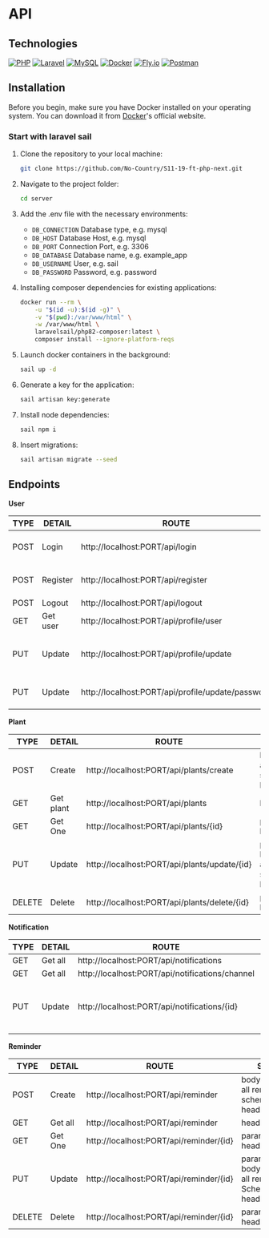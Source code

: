 # API

## Technologies
[![PHP](https://img.shields.io/badge/PHP-8.2-7A86B8?style=for-the-badge&logo=php&logoColor=white)](https://www.php.net/) [![Laravel](https://img.shields.io/badge/Laravel-10.30-F9322C?style=for-the-badge&logo=laravel&logoColor=white)](https://laravel.com/) [![MySQL](https://img.shields.io/badge/MySQL-00758F?style=for-the-badge&logo=mysql&logoColor=white)](https://www.mysql.com/) [![Docker](https://img.shields.io/badge/Docker-2496ED?style=for-the-badge&logo=docker&logoColor=white)](https://www.docker.com/) [![Fly.io](https://img.shields.io/badge/Fly.io-8F32E8?style=for-the-badge)](https://fly.io/) [![Postman](https://img.shields.io/badge/Postman-FF6C37?style=for-the-badge&logo=postman&logoColor=white)](https://www.postman.com/) 

## Installation

Before you begin, make sure you have Docker installed on your operating system. You can download it from [Docker](https://www.docker.com/)'s official website.

### Start with laravel sail

1. Clone the repository to your local machine:
    ```bash
    git clone https://github.com/No-Country/S11-19-ft-php-next.git
    ```

2. Navigate to the project folder:
    ```bash
    cd server
    ```

3. Add the .env file with the necessary environments:
    - `DB_CONNECTION` Database type, e.g. mysql
    - `DB_HOST` Database Host, e.g. mysql
    - `DB_PORT` Connection Port, e.g. 3306
    - `DB_DATABASE` Database name, e.g. example_app
    - `DB_USERNAME` User, e.g. sail
    - `DB_PASSWORD` Password, e.g. password

4. Installing composer dependencies for existing applications:
    ```bash
    docker run --rm \
        -u "$(id -u):$(id -g)" \
        -v "$(pwd):/var/www/html" \
        -w /var/www/html \
        laravelsail/php82-composer:latest \
        composer install --ignore-platform-reqs
    ```

5. Launch docker containers in the background:
    ```bash
    sail up -d
    ```

6. Generate a key for the application:
    ```bash
    sail artisan key:generate
    ```

7. Install node dependencies:
    ```bash
    sail npm i
    ```

8. Insert migrations:
    ```bash
    sail artisan migrate --seed
    ```

## Endpoints

**User**

| TYPE   | DETAIL  | ROUTE                              | SEND                                      |
| ------ | ------- | ---------------------------------- | ----------------------------------------- |
| POST  | Login | http://localhost:PORT/api/login      | body: email, password user               |
| POST  | Register | http://localhost:PORT/api/register | body: accept all user schema            |
| POST  | Logout | http://localhost:PORT/api/logout     | headers:token      |
| GET   | Get user | http://localhost:PORT/api/profile/user  | headers:token |
| PUT | Update | http://localhost:PORT/api/profile/update  | body: accept all user schema, headers:token  |
| PUT | Update | http://localhost:PORT/api/profile/update/password  | body: password, headers:token |

**Plant**

| TYPE   | DETAIL  | ROUTE                              | SEND                                      |
| ------ | ------- | ---------------------------------- | ----------------------------------------- |
| POST | Create | http://localhost:PORT/api/plants/create | body: accept all plant schema, headers:token |
| GET  | Get plant | http://localhost:PORT/api/plants | headers:token        |
| GET  | Get One | http://localhost:PORT/api/plants/{id}  | params: id, headers:token |
| PUT  | Update | http://localhost:PORT/api/plants/update/{id} | params: id, body: accept all plant schema, headers:token |
| DELETE | Delete | http://localhost:PORT/api/plants/delete/{id} | params: id, headers:token |

**Notification**

| TYPE   | DETAIL  | ROUTE                              | SEND                                      |
| ------ | ------- | ---------------------------------- | ----------------------------------------- |
| GET | Get all | http://localhost:PORT/api/notifications  | headers:token |
| GET | Get all | http://localhost:PORT/api/notifications/channel | headers:token  |
| PUT | Update | http://localhost:PORT/api/notifications/{id} | params: id, body: accept all plant schema, headers:token |

**Reminder**

| TYPE   | DETAIL  | ROUTE                              | SEND                                      |
| ------ | ------- | ---------------------------------- | ----------------------------------------- |
| POST | Create | http://localhost:PORT/api/reminder    | body: accept all reminder schema, headers:token   |
| GET | Get all | http://localhost:PORT/api/reminder | headers:token |
| GET | Get One | http://localhost:PORT/api/reminder/{id}  | params: id, headers:token |
| PUT | Update | http://localhost:PORT/api/reminder/{id} | params: id, body: accept all reminder Schema, headers:token |
| DELETE | Delete | http://localhost:PORT/api/reminder/{id}  | params: id, headers:token |